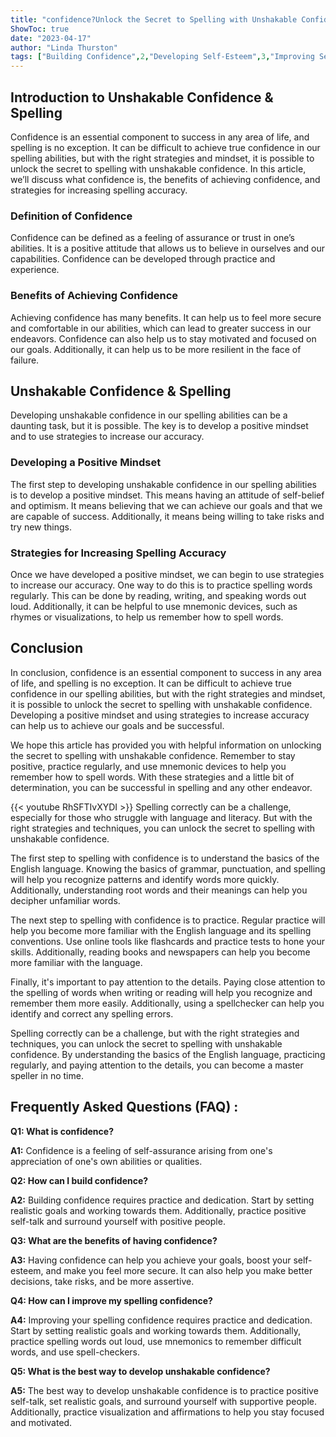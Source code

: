 ```yaml
---
title: "confidence?Unlock the Secret to Spelling with Unshakable Confidence - Here's How!"
ShowToc: true 
date: "2023-04-17"
author: "Linda Thurston" 
tags: ["Building Confidence",2,"Developing Self-Esteem",3,"Improving Self-Belief",4,"Gaining Self-Trust",5,"Enhancing Self-Respect",6,"Strengthening Self-Worth"]
---
```

## Introduction to Unshakable Confidence & Spelling

Confidence is an essential component to success in any area of life, and spelling is no exception. It can be difficult to achieve true confidence in our spelling abilities, but with the right strategies and mindset, it is possible to unlock the secret to spelling with unshakable confidence. In this article, we’ll discuss what confidence is, the benefits of achieving confidence, and strategies for increasing spelling accuracy. 

### Definition of Confidence

Confidence can be defined as a feeling of assurance or trust in one’s abilities. It is a positive attitude that allows us to believe in ourselves and our capabilities. Confidence can be developed through practice and experience. 

### Benefits of Achieving Confidence

Achieving confidence has many benefits. It can help us to feel more secure and comfortable in our abilities, which can lead to greater success in our endeavors. Confidence can also help us to stay motivated and focused on our goals. Additionally, it can help us to be more resilient in the face of failure. 

## Unshakable Confidence & Spelling

Developing unshakable confidence in our spelling abilities can be a daunting task, but it is possible. The key is to develop a positive mindset and to use strategies to increase our accuracy. 

### Developing a Positive Mindset

The first step to developing unshakable confidence in our spelling abilities is to develop a positive mindset. This means having an attitude of self-belief and optimism. It means believing that we can achieve our goals and that we are capable of success. Additionally, it means being willing to take risks and try new things. 

### Strategies for Increasing Spelling Accuracy

Once we have developed a positive mindset, we can begin to use strategies to increase our accuracy. One way to do this is to practice spelling words regularly. This can be done by reading, writing, and speaking words out loud. Additionally, it can be helpful to use mnemonic devices, such as rhymes or visualizations, to help us remember how to spell words. 

## Conclusion

In conclusion, confidence is an essential component to success in any area of life, and spelling is no exception. It can be difficult to achieve true confidence in our spelling abilities, but with the right strategies and mindset, it is possible to unlock the secret to spelling with unshakable confidence. Developing a positive mindset and using strategies to increase accuracy can help us to achieve our goals and be successful. 

We hope this article has provided you with helpful information on unlocking the secret to spelling with unshakable confidence. Remember to stay positive, practice regularly, and use mnemonic devices to help you remember how to spell words. With these strategies and a little bit of determination, you can be successful in spelling and any other endeavor.

{{< youtube RhSFTIvXYDI >}} 
Spelling correctly can be a challenge, especially for those who struggle with language and literacy. But with the right strategies and techniques, you can unlock the secret to spelling with unshakable confidence.

The first step to spelling with confidence is to understand the basics of the English language. Knowing the basics of grammar, punctuation, and spelling will help you recognize patterns and identify words more quickly. Additionally, understanding root words and their meanings can help you decipher unfamiliar words.

The next step to spelling with confidence is to practice. Regular practice will help you become more familiar with the English language and its spelling conventions. Use online tools like flashcards and practice tests to hone your skills. Additionally, reading books and newspapers can help you become more familiar with the language.

Finally, it's important to pay attention to the details. Paying close attention to the spelling of words when writing or reading will help you recognize and remember them more easily. Additionally, using a spellchecker can help you identify and correct any spelling errors.

Spelling correctly can be a challenge, but with the right strategies and techniques, you can unlock the secret to spelling with unshakable confidence. By understanding the basics of the English language, practicing regularly, and paying attention to the details, you can become a master speller in no time.

## Frequently Asked Questions (FAQ) :
**Q1: What is confidence?**

**A1:** Confidence is a feeling of self-assurance arising from one's appreciation of one's own abilities or qualities.

**Q2: How can I build confidence?**

**A2:** Building confidence requires practice and dedication. Start by setting realistic goals and working towards them. Additionally, practice positive self-talk and surround yourself with positive people.

**Q3: What are the benefits of having confidence?**

**A3:** Having confidence can help you achieve your goals, boost your self-esteem, and make you feel more secure. It can also help you make better decisions, take risks, and be more assertive.

**Q4: How can I improve my spelling confidence?**

**A4:** Improving your spelling confidence requires practice and dedication. Start by setting realistic goals and working towards them. Additionally, practice spelling words out loud, use mnemonics to remember difficult words, and use spell-checkers.

**Q5: What is the best way to develop unshakable confidence?**

**A5:** The best way to develop unshakable confidence is to practice positive self-talk, set realistic goals, and surround yourself with supportive people. Additionally, practice visualization and affirmations to help you stay focused and motivated.





